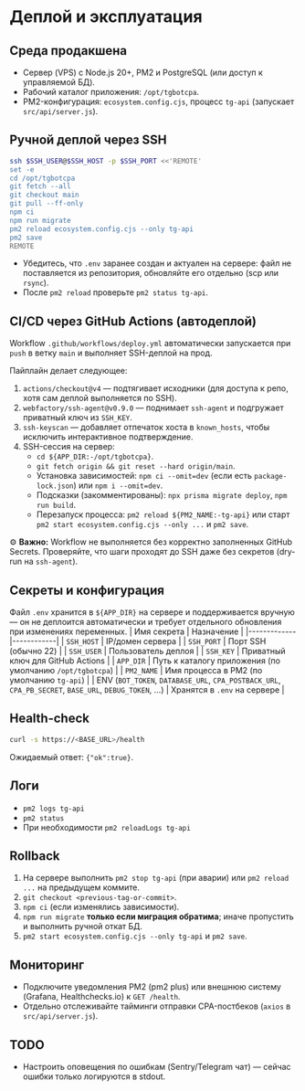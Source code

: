 # Деплой и эксплуатация

## Среда продакшена
- Сервер (VPS) с Node.js 20+, PM2 и PostgreSQL (или доступ к управляемой БД).
- Рабочий каталог приложения: `/opt/tgbotcpa`.
- PM2-конфигурация: `ecosystem.config.cjs`, процесс `tg-api` (запускает `src/api/server.js`).

## Ручной деплой через SSH
```bash
ssh $SSH_USER@$SSH_HOST -p $SSH_PORT <<'REMOTE'
set -e
cd /opt/tgbotcpa
git fetch --all
git checkout main
git pull --ff-only
npm ci
npm run migrate
pm2 reload ecosystem.config.cjs --only tg-api
pm2 save
REMOTE
```
- Убедитесь, что `.env` заранее создан и актуален на сервере: файл не поставляется из репозитория, обновляйте его отдельно (scp или `rsync`).
- После `pm2 reload` проверьте `pm2 status tg-api`.

## CI/CD через GitHub Actions (автодеплой)
Workflow `.github/workflows/deploy.yml` автоматически запускается при `push` в ветку `main` и выполняет SSH-деплой на прод.

Пайплайн делает следующее:
1. `actions/checkout@v4` — подтягивает исходники (для доступа к репо, хотя сам деплой выполняется по SSH).
2. `webfactory/ssh-agent@v0.9.0` — поднимает `ssh-agent` и подгружает приватный ключ из `SSH_KEY`.
3. `ssh-keyscan` — добавляет отпечаток хоста в `known_hosts`, чтобы исключить интерактивное подтверждение.
4. SSH-сессия на сервер:
   - `cd ${APP_DIR:-/opt/tgbotcpa}`.
   - `git fetch origin && git reset --hard origin/main`.
   - Установка зависимостей: `npm ci --omit=dev` (если есть `package-lock.json`) или `npm i --omit=dev`.
   - Подсказки (закомментированы): `npx prisma migrate deploy`, `npm run build`.
   - Перезапуск процесса: `pm2 reload ${PM2_NAME:-tg-api}` или старт `pm2 start ecosystem.config.cjs --only ...` и `pm2 save`.

⚙️ **Важно:** Workflow не выполняется без корректно заполненных GitHub Secrets. Проверяйте, что шаги проходят до SSH даже без секретов (dry-run на `ssh-agent`).

## Секреты и конфигурация
Файл `.env` хранится в `${APP_DIR}` на сервере и поддерживается вручную — он не деплоится автоматически и требует отдельного обновления при изменениях переменных.
| Имя секрета | Назначение |
|-------------|------------|
| `SSH_HOST` | IP/домен сервера |
| `SSH_PORT` | Порт SSH (обычно 22) |
| `SSH_USER` | Пользователь деплоя |
| `SSH_KEY` | Приватный ключ для GitHub Actions |
| `APP_DIR` | Путь к каталогу приложения (по умолчанию `/opt/tgbotcpa`) |
| `PM2_NAME` | Имя процесса в PM2 (по умолчанию `tg-api`) |
| ENV (`BOT_TOKEN`, `DATABASE_URL`, `CPA_POSTBACK_URL`, `CPA_PB_SECRET`, `BASE_URL`, `DEBUG_TOKEN`, ...) | Хранятся в `.env` на сервере |

## Health-check
```bash
curl -s https://<BASE_URL>/health
```
Ожидаемый ответ: `{"ok":true}`.

## Логи
- `pm2 logs tg-api`
- `pm2 status`
- При необходимости `pm2 reloadLogs tg-api`

## Rollback
1. На сервере выполнить `pm2 stop tg-api` (при аварии) или `pm2 reload ...` на предыдущем коммите.
2. `git checkout <previous-tag-or-commit>`.
3. `npm ci` (если изменялись зависимости).
4. `npm run migrate` **только если миграция обратима**; иначе пропустить и выполнить ручной откат БД.
5. `pm2 start ecosystem.config.cjs --only tg-api` и `pm2 save`.

## Мониторинг
- Подключите уведомления PM2 (pm2 plus) или внешнюю систему (Grafana, Healthchecks.io) к `GET /health`.
- Отдельно отслеживайте тайминги отправки CPA-постбеков (`axios` в `src/api/server.js`).

## TODO
- Настроить оповещения по ошибкам (Sentry/Telegram чат) — сейчас ошибки только логируются в stdout.
